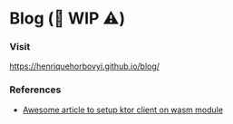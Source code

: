 # Blog (🚧 WIP ⚠️)

### Visit
https://henriquehorbovyi.github.io/blog/


### References
- [Awesome article to setup ktor client on wasm module](https://medium.com/@ichchhamoktan07/adding-ktor-to-my-kotlin-multiplatform-project-for-web-web-assembly-or-wasm-4f6adad39b73)

